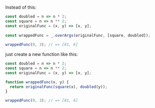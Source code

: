 Instead of this:

```javascript
const doubled = n => n * 2;
const square = n => n ** 2;
const originalFunc = (x, y) => [x, y];
 
const wrappedFunc = _.overArgs(originalFunc, [square, doubled]);
 
wrappedFunc(9, 3); // => [81, 6]
```

just create a new function like this:

```javascript
const doubled = n => n * 2;
const square = n => n ** 2;
const originalFunc = (x, y) => [x, y];

function wrappedFunc(x, y) {
  return originalFunc(square(x), doubled(y));
}

wrappedFunc(9, 3); // => [81, 6]
```
